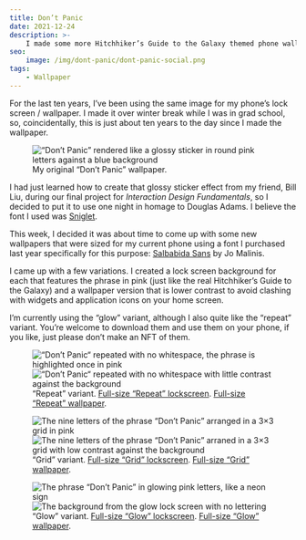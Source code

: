 ```yaml
---
title: Don’t Panic
date: 2021-12-24
description: >-
    I made some more Hitchhiker’s Guide to the Galaxy themed phone wallpapers.
seo:
    image: /img/dont-panic/dont-panic-social.png
tags:
    - Wallpaper
---
```


For the last ten years, I’ve been using the same image for my phone’s lock
screen / wallpaper. I made it over winter break while I was in grad school, so,
coincidentally, this is just about ten years to the day since I made the
wallpaper.

<figure>
<img src="/img/dont-panic/dont-panic-original-320.png"
     class="margin-inline-auto"
     alt="“Don’t Panic” rendered like a glossy sticker in round pink letters against a
          blue background">
<figcaption>
    My original “Don’t Panic” wallpaper.
</figcaption>
</figure>

I had just learned how to create that glossy sticker effect from my friend, Bill
Liu, during our final project for <i>Interaction Design Fundamentals</i>, so I
decided to put it to use one night in homage to Douglas Adams. I believe the
font I used was [Sniglet](https://www.theleagueofmoveabletype.com/sniglet).

This week, I decided it was about time to come up with some new wallpapers that
were sized for my current phone using a font I purchased last year specifically
for this purpose: [Salbabida
Sans](https://www.behance.net/gallery/107925677/Salbabida-Sans) by Jo Malinis.

I came up with a few variations. I created a lock screen background for each
that features the phrase in pink (just like the real Hitchhiker’s Guide to the
Galaxy) and a wallpaper version that is lower contrast to avoid clashing with
widgets and application icons on your home screen.

I’m currently using the “glow” variant, although I also quite like the “repeat”
variant. You’re welcome to download them and use them on your phone, if you
like, just please don’t make an NFT of them.

<figure>
    <div class="justify-items-center" data-layout="grid">
        <img src="/img/dont-panic/dont-panic-repeat-lockscreen-320.png" alt="“Don’t
        Panic“ repeated with no whitespace, the phrase is highlighted once in pink">
        <img src="/img/dont-panic/dont-panic-repeat-wallpaper-320.png" alt="“Don’t
        Panic“ repeated with no whitespace with little contrast against the
        background">
    </div>
    <figcaption>
        “Repeat” variant. <a
        href="/img/dont-panic/dont-panic-repeat-lockscreen.png"
        download>Full-size “Repeat” lockscreen</a>. <a
        href="/img/dont-panic/dont-panic-repeat-wallpaper.png"
        download>Full-size “Repeat” wallpaper</a>.
    </figcaption>
</figure>
<figure>
    <div class="justify-items-center" data-layout="grid">
        <img src="/img/dont-panic/dont-panic-grid-lockscreen-320.png" alt="The nine
        letters of the phrase “Don’t Panic” arranged in a 3×3 grid in pink">
        <img src="/img/dont-panic/dont-panic-grid-wallpaper-320.png" alt="The nine
        letters of the phrase “Don’t Panic” arraned in a 3×3 grid with low contrast
        against the background">
        </div>
    <figcaption>
        “Grid” variant. <a
        href="/img/dont-panic/dont-panic-grid-lockscreen.png"
        download>Full-size “Grid” lockscreen</a>. <a
        href="/img/dont-panic/dont-panic-grid-wallpaper.png"
        download>Full-size “Grid” wallpaper</a>.
    </figcaption>
</figure>
<figure>
    <div class="justify-items-center" data-layout="grid">
        <img src="/img/dont-panic/dont-panic-glow-lockscreen-320.png" alt="The phrase
        “Don’t Panic” in glowing pink letters, like a neon sign">
        <img src="/img/dont-panic/dont-panic-glow-wallpaper-320.png" alt="The background
        from the glow lock screen with no lettering">
    </div>
    <figcaption>
        “Glow” variant. <a
        href="/img/dont-panic/dont-panic-glow-lockscreen.png"
        download>Full-size “Glow” lockscreen</a>. <a
        href="/img/dont-panic/dont-panic-glow-wallpaper.png"
        download>Full-size “Glow” wallpaper</a>.
    </figcaption>
</figure>
